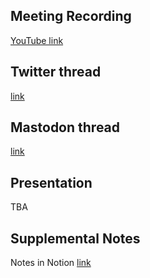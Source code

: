 ## Meeting Recording

[YouTube link](https://youtu.be/x7MkXeT-LfM)

## Twitter thread

[link](https://twitter.com/Orthogonal_Lab/status/1652396224794746882)

## Mastodon thread

[link](https://neuromatch.social/@OREL/110283783903924592)

## Presentation

TBA

## Supplemental Notes

Notes in Notion [link](https://www.notion.so/jopro-org/SMN-2023-18-9926002a504741099efed6b673447f20?pvs=4)

